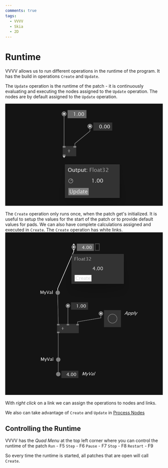 ```yaml
---
comments: true
tags:
  - VVVV
  - Skia
  - 2D
---
```

# Runtime

VVVV allows us to run different operations in the runtime of the program.
It has the build in operations `Create` and `Update`.

The `Update` operation is the runtime of the patch - it is continuously evaluating and executing the nodes assigned to the `Update` operation. The nodes are by default assigned to the `Update` operation.

![Update Operation](./img/UpdateOperation.png)

The `Create` operation only runs once, when the patch get's initialized. It is useful to setup the values for the start of the patch or to provide default values for pads. We can also have complete calculations assigned and executed in `Create`. The `Create` operation has white links.
![Create Default Value](./img/CreateDefaultValue.png)

With *right click* on a link we can assign the operations to nodes and links.

We also can take advantage of `Create` and `Update` in [Process Nodes](OOP.md#process-node)


## Controlling the Runtime

VVVV has the *Quad Menu* at the top left corner where you can control the runtime of the patch
`Run` - F5
`Step` - F6
`Pause` - F7
`Stop` - F8
`Restart` - F9

So every time the runtime is started, all patches that are open will call `Create`.